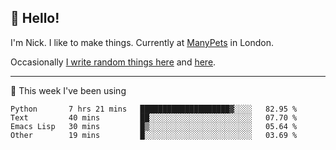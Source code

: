 ## 👋 Hello! 

I'm Nick. I like to make things. Currently at [ManyPets](https://manypets.com) in London.

Occasionally [I write random things here](https://nicksnell.com) and [here](https://twitter.com/nicksnell).

-------

🚀 This week I've been using

<!--START_SECTION:waka-->

```text
Python       7 hrs 21 mins   ████████████████████▓░░░░   82.95 %
Text         40 mins         ██░░░░░░░░░░░░░░░░░░░░░░░   07.70 %
Emacs Lisp   30 mins         █▒░░░░░░░░░░░░░░░░░░░░░░░   05.64 %
Other        19 mins         █░░░░░░░░░░░░░░░░░░░░░░░░   03.69 %
```

<!--END_SECTION:waka-->
